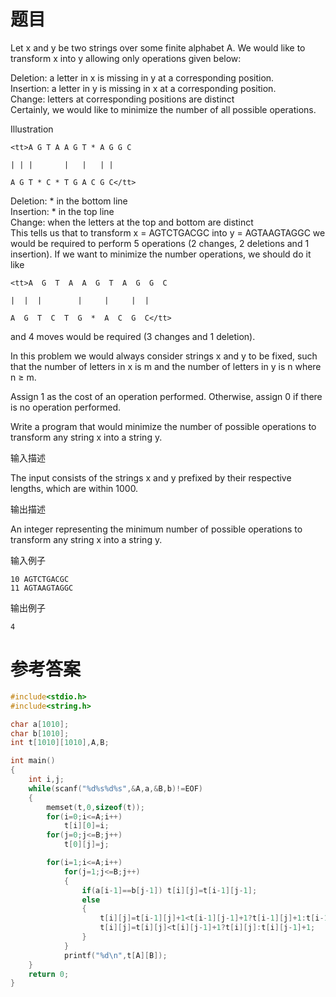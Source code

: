 # 题目
Let x and y be two strings over some finite alphabet A. We would like to transform x into y allowing only operations given below:

Deletion: a letter in x is missing in y at a corresponding position.<br>
Insertion: a letter in y is missing in x at a corresponding position.<br>
Change: letters at corresponding positions are distinct<br>
Certainly, we would like to minimize the number of all possible operations.<br>

Illustration
```
<tt>A G T A A G T * A G G C

| | |       |   |   | |

A G T * C * T G A C G C</tt>
```
Deletion: * in the bottom line<br>
Insertion: * in the top line<br>
Change: when the letters at the top and bottom are distinct<br>
This tells us that to transform x = AGTCTGACGC into y = AGTAAGTAGGC we would be required to perform 5 operations (2 changes, 2 deletions and 1 insertion). If we want to minimize the number operations, we should do it like
```
<tt>A  G  T  A  A  G  T  A  G  G  C

|  |  |        |     |     |  |

A  G  T  C  T  G  *  A  C  G  C</tt>
```
and 4 moves would be required (3 changes and 1 deletion).

In this problem we would always consider strings x and y to be fixed, such that the number of letters in x is m and the number of letters in y is n where n ≥ m.

Assign 1 as the cost of an operation performed. Otherwise, assign 0 if there is no operation performed.

Write a program that would minimize the number of possible operations to transform any string x into a string y.

输入描述

The input consists of the strings x and y prefixed by their respective lengths, which are within 1000.

输出描述

An integer representing the minimum number of possible operations to transform any string x into a string y.

输入例子
```
10 AGTCTGACGC
11 AGTAAGTAGGC
```
输出例子
```
4
```
# 参考答案
```c++
#include<stdio.h>
#include<string.h>

char a[1010];
char b[1010];
int t[1010][1010],A,B;

int main()
{
    int i,j;
    while(scanf("%d%s%d%s",&A,a,&B,b)!=EOF)
    {
        memset(t,0,sizeof(t));
        for(i=0;i<=A;i++)
            t[i][0]=i;
        for(j=0;j<=B;j++)
            t[0][j]=j;

        for(i=1;i<=A;i++)
            for(j=1;j<=B;j++)
            {
                if(a[i-1]==b[j-1]) t[i][j]=t[i-1][j-1];
                else 
                {
                    t[i][j]=t[i-1][j]+1<t[i-1][j-1]+1?t[i-1][j]+1:t[i-1][j-1]+1;
                    t[i][j]=t[i][j]<t[i][j-1]+1?t[i][j]:t[i][j-1]+1;
                }
            }
            printf("%d\n",t[A][B]);
    }
    return 0;
}



